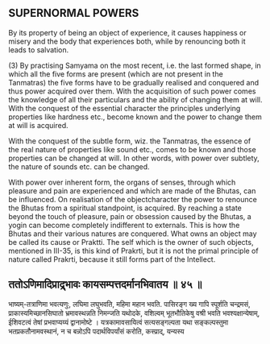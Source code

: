 ## SUPERNORMAL POWERS

By its property of being an object of experience, it causes happiness or misery and the body that experiences both, while by renouncing both it leads to salvation.

(3) By practising Samyama on the most recent, i.e. the last formed shape, in which all the five forms are present (which are not present in the Tanmatras) the five forms have to be gradually realised and conquered and thus power acquired over them. With the acquisition of such power comes the knowledge of all their particulars and the ability of changing them at will. With the conquest of the essential character the principles underlying properties like hardness etc., become known and the power to change them at will is acquired.

With the conquest of the subtle form, wiz. the Tanmatras, the essence of the real nature of properties like sound etc., comes to be known and those properties can be changed at will. In other words, with power over subtlety, the nature of sounds etc. can be changed.

With power over inherent form, the organs of senses, through which pleasure and pain are experienced and which are made of the Bhutas, can be influenced. On realisation of the objectcharacter the power to renounce the Bhutas from a spiritual standpoint, is acquired. By reaching a state beyond the touch of pleasure, pain or obsession caused by the Bhutas, a yogin can become completely indifferent to externals. This is how the Bhutas and their various natures are conquered. What owns an object may be called its cause or Praktti. The self which is the owner of such objects, mentioned in III-35, is this kind of Prakrti, but it is not the primal principle of nature called Prakrti, because it still forms part of the Intellect.

## ततोऽणिमादिप्राद्र्भावः कायसम्पत्तदर्मानभिवातय ॥ ४५ ॥

भाष्यम्-तत्राणिमा भवत्यणुः, लघिमा लघुभवति, महिमा महान भवति. पासिरङ्ग ख्य गापि स्पूर्शति चन्द्रमसं, प्राकास्यमिच्छानसिघातो भ्रमावस्थन्नति निमन्जति यथोदके, वशिल्वम् भूतभौतिकेषु वश्री भवति भवश्यक्षान्येषाम्, ईशिवटत्वं तेषां प्रभवाप्यय्यं द्वानामोष्टे । यत्रकामावसायित्वं सत्यसङ्गल्पता यथा सङ्कल्पस्तुमा भतप्रकतौनामवस्थानं, न च बन्नोऽपि पदार्थविपर्यांसं करोति, कस्प्राद्, यन्यस्य